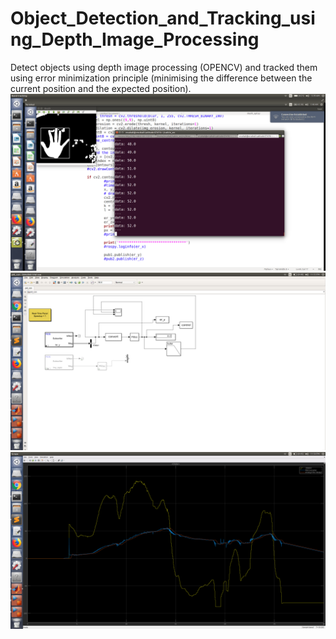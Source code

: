 # Object_Detection_and_Tracking_using_Depth_Image_Processing
Detect objects using depth image processing (OPENCV) and tracked them using error minimization principle (minimising the difference between the current position and the expected position).
![Hand Tracking](https://github.com/PatilVrush/Object_Detection_and_Tracking_using_Depth_Image_Processing/blob/master/hand_trackin.png)
![Simulink Block](https://github.com/PatilVrush/Object_Detection_and_Tracking_using_Depth_Image_Processing/blob/master/ht_sim.png)
![Scope](https://github.com/PatilVrush/Object_Detection_and_Tracking_using_Depth_Image_Processing/blob/master/ht_scope.png)
